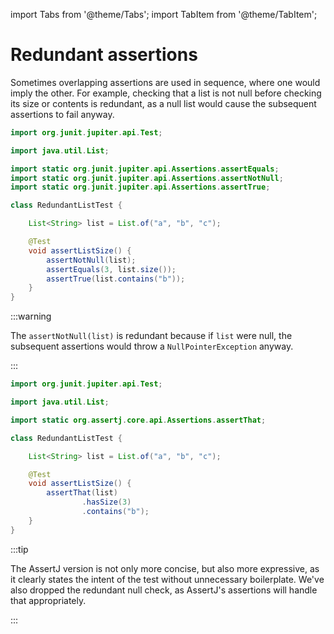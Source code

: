 import Tabs from '@theme/Tabs';
import TabItem from '@theme/TabItem';

# Redundant assertions

Sometimes overlapping assertions are used in sequence, where one would imply the other.
For example, checking that a list is not null before checking its size or contents is redundant,
as a null list would cause the subsequent assertions to fail anyway.

<Tabs>
<TabItem value="before" label="Before">

```java title="RedundantListTest.java"
import org.junit.jupiter.api.Test;

import java.util.List;

import static org.junit.jupiter.api.Assertions.assertEquals;
import static org.junit.jupiter.api.Assertions.assertNotNull;
import static org.junit.jupiter.api.Assertions.assertTrue;

class RedundantListTest {

    List<String> list = List.of("a", "b", "c");

    @Test
    void assertListSize() {
        assertNotNull(list);
        assertEquals(3, list.size());
        assertTrue(list.contains("b"));
    }
}
```

:::warning

The `assertNotNull(list)` is redundant because if `list` were null,
the subsequent assertions would throw a `NullPointerException` anyway.

:::

</TabItem>
<TabItem value="after" label="After">

```java title="RedundantListTest.java"
import org.junit.jupiter.api.Test;

import java.util.List;

import static org.assertj.core.api.Assertions.assertThat;

class RedundantListTest {

    List<String> list = List.of("a", "b", "c");

    @Test
    void assertListSize() {
        assertThat(list)
                .hasSize(3)
                .contains("b");
    }
}
```

:::tip

The AssertJ version is not only more concise, but also more expressive,
as it clearly states the intent of the test without unnecessary boilerplate.
We've also dropped the redundant null check, as AssertJ's assertions will handle that appropriately.

:::

</TabItem>
</Tabs>
